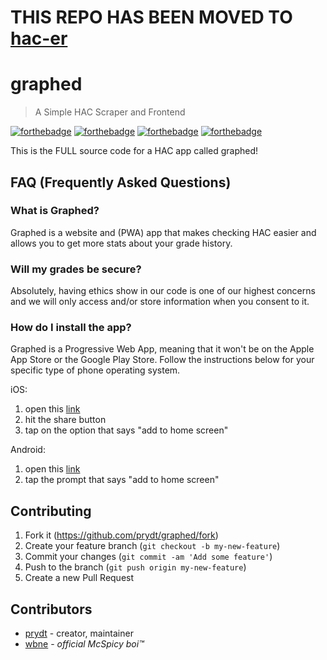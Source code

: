 # THIS REPO HAS BEEN MOVED TO [hac-er](https://github.com/hac-er/hac-er.github.io)

# graphed

> A Simple HAC Scraper and Frontend

[![forthebadge](https://forthebadge.com/images/badges/built-with-love.svg)](https://forthebadge.com) [![forthebadge](https://forthebadge.com/images/badges/made-with-vue.svg)](https://forthebadge.com) [![forthebadge](https://forthebadge.com/images/badges/made-with-python.svg)](https://forthebadge.com) [![forthebadge](https://forthebadge.com/images/badges/reading-6th-grade-level.svg)](https://forthebadge.com)

This is the FULL source code for a HAC app called graphed!

## FAQ (Frequently Asked Questions)

### What is Graphed?

Graphed is a website and (PWA) app that makes checking HAC easier and allows you to get more stats about your grade history.

### Will my grades be secure?

Absolutely, having ethics show in our code is one of our highest concerns and we will only access and/or store information when you consent to it.

### How do I install the app?

Graphed is a Progressive Web App, meaning that it won't be on the Apple App Store or the Google Play Store. Follow the instructions below for your specific type of phone operating system.

iOS:

1. open this [link](https://prydt.github.io/graphed)
2. hit the share button
3. tap on the option that says "add to home screen"

Android:

1. open this [link](https://prydt.github.io/graphed)
2. tap the prompt that says "add to home screen"

## Contributing

1. Fork it (<https://github.com/prydt/graphed/fork>)
2. Create your feature branch (`git checkout -b my-new-feature`)
3. Commit your changes (`git commit -am 'Add some feature'`)
4. Push to the branch (`git push origin my-new-feature`)
5. Create a new Pull Request

## Contributors

- [prydt](https://github.com/prydt) - creator, maintainer
- [wbne](https://github.com/wbne) - *official McSpicy boi:tm:*
